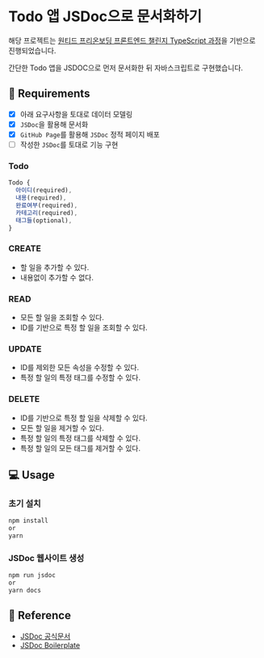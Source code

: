 # Todo 앱 JSDoc으로 문서화하기

해당 프로젝트는 [원티드 프리온보딩 프론트엔드 챌린지 TypeScript 과정](https://www.wanted.co.kr/events/pre_challenge_fe_2)을 기반으로 진행되었습니다.

간단한 Todo 앱을 JSDOC으로 먼저 문서화한 뒤 자바스크립트로 구현했습니다.

## 📝 Requirements

-   [x] 아래 요구사항을 토대로 데이터 모델링
-   [x] `JSDoc`을 활용해 문서화
-   [x] `GitHub Page`를 활용해 `JSDoc` 정적 페이지 배포
-   [ ] 작성한 `JSDoc`를 토대로 기능 구현

### Todo

```js
Todo {
  아이디(required),
  내용(required),
  완료여부(required),
  카테고리(required),
  태그들(optional),
}
```

### CREATE

-   할 일을 추가할 수 있다.
-   내용없이 추가할 수 없다.

### READ

-   모든 할 일을 조회할 수 있다.
-   ID를 기반으로 특정 할 일을 조회할 수 있다.

### UPDATE

-   ID를 제외한 모든 속성을 수정할 수 있다.
-   특정 할 일의 특정 태그를 수정할 수 있다.

### DELETE

-   ID를 기반으로 특정 할 일을 삭제할 수 있다.
-   모든 할 일을 제거할 수 있다.
-   특정 할 일의 특정 태그를 삭제할 수 있다.
-   특정 할 일의 모든 태그를 제거할 수 있다.

## 💻 Usage

### 초기 설치

```bash
npm install
or
yarn
```

### JSDoc 웹사이트 생성

```bash
npm run jsdoc
or
yarn docs
```

## 🔗 Reference

-   [JSDoc 공식문서](https://jsdoc.app/)
-   [JSDoc Boilerplate](https://github.com/pocojang/jsdoc-boilerplate)
